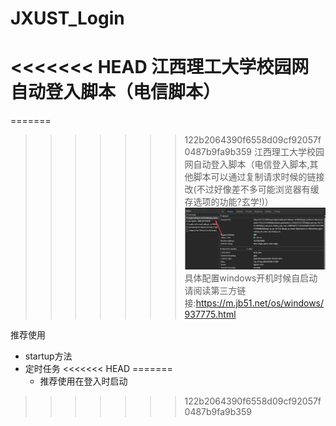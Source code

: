 # JXUST_Login
<<<<<<< HEAD
江西理工大学校园网自动登入脚本（电信脚本）
=======
=======
>>>>>>> 122b2064390f6558d09cf92057f0487b9fa9b359
江西理工大学校园网自动登入脚本（电信登入脚本,其他脚本可以通过复制请求时候的链接改(不过好像差不多可能浏览器有缓存选项的功能?玄学!)）
![image-20240910140040795](assets/image-20240910140040795.png)
具体配置windows开机时候自启动请阅读第三方链接:https://m.jb51.net/os/windows/937775.html

推荐使用
- startup方法
- 定时任务
<<<<<<< HEAD
=======
  - 推荐使用在登入时启动
>>>>>>> 122b2064390f6558d09cf92057f0487b9fa9b359
